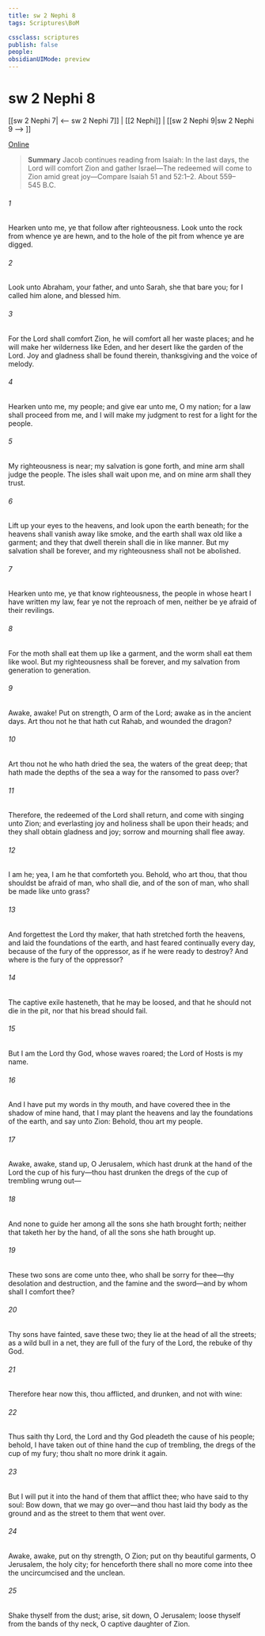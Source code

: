 ```yaml
---
title: sw 2 Nephi 8
tags: Scriptures\BoM

cssclass: scriptures
publish: false
people:
obsidianUIMode: preview
---
```


# sw 2 Nephi 8
[[sw 2 Nephi 7| <-- sw 2 Nephi 7]] | [[2 Nephi]] | [[sw 2 Nephi 9|sw 2 Nephi 9 --> ]]

[Online](https://churchofjesuschrist.org/study/scriptures/bofm/2-ne/8?lang=eng)

> __Summary__
Jacob continues reading from Isaiah: In the last days, the Lord will comfort Zion and gather Israel—The redeemed will come to Zion amid great joy—Compare Isaiah 51 and 52:1–2. About 559–545 B.C.

###### 1 
Hearken unto me, ye that follow after righteousness. Look unto the rock from whence ye are hewn, and to the hole of the pit from whence ye are digged.

###### 2 
Look unto Abraham, your father, and unto Sarah, she that bare you; for I called him alone, and blessed him.

###### 3 
For the Lord shall comfort Zion, he will comfort all her waste places; and he will make her wilderness like Eden, and her desert like the garden of the Lord. Joy and gladness shall be found therein, thanksgiving and the voice of melody.

###### 4 
Hearken unto me, my people; and give ear unto me, O my nation; for a law shall proceed from me, and I will make my judgment to rest for a light for the people.

###### 5 
My righteousness is near; my salvation is gone forth, and mine arm shall judge the people. The isles shall wait upon me, and on mine arm shall they trust.

###### 6 
Lift up your eyes to the heavens, and look upon the earth beneath; for the heavens shall vanish away like smoke, and the earth shall wax old like a garment; and they that dwell therein shall die in like manner. But my salvation shall be forever, and my righteousness shall not be abolished.

###### 7 
Hearken unto me, ye that know righteousness, the people in whose heart I have written my law, fear ye not the reproach of men, neither be ye afraid of their revilings.

###### 8 
For the moth shall eat them up like a garment, and the worm shall eat them like wool. But my righteousness shall be forever, and my salvation from generation to generation.

###### 9 
Awake, awake! Put on strength, O arm of the Lord; awake as in the ancient days. Art thou not he that hath cut Rahab, and wounded the dragon?

###### 10 
Art thou not he who hath dried the sea, the waters of the great deep; that hath made the depths of the sea a way for the ransomed to pass over?

###### 11 
Therefore, the redeemed of the Lord shall return, and come with singing unto Zion; and everlasting joy and holiness shall be upon their heads; and they shall obtain gladness and joy; sorrow and mourning shall flee away.

###### 12 
I am he; yea, I am he that comforteth you. Behold, who art thou, that thou shouldst be afraid of man, who shall die, and of the son of man, who shall be made like unto grass?

###### 13 
And forgettest the Lord thy maker, that hath stretched forth the heavens, and laid the foundations of the earth, and hast feared continually every day, because of the fury of the oppressor, as if he were ready to destroy? And where is the fury of the oppressor?

###### 14 
The captive exile hasteneth, that he may be loosed, and that he should not die in the pit, nor that his bread should fail.

###### 15 
But I am the Lord thy God, whose waves roared; the Lord of Hosts is my name.

###### 16 
And I have put my words in thy mouth, and have covered thee in the shadow of mine hand, that I may plant the heavens and lay the foundations of the earth, and say unto Zion: Behold, thou art my people.

###### 17 
Awake, awake, stand up, O Jerusalem, which hast drunk at the hand of the Lord the cup of his fury—thou hast drunken the dregs of the cup of trembling wrung out—

###### 18 
And none to guide her among all the sons she hath brought forth; neither that taketh her by the hand, of all the sons she hath brought up.

###### 19 
These two sons are come unto thee, who shall be sorry for thee—thy desolation and destruction, and the famine and the sword—and by whom shall I comfort thee?

###### 20 
Thy sons have fainted, save these two; they lie at the head of all the streets; as a wild bull in a net, they are full of the fury of the Lord, the rebuke of thy God.

###### 21 
Therefore hear now this, thou afflicted, and drunken, and not with wine:

###### 22 
Thus saith thy Lord, the Lord and thy God pleadeth the cause of his people; behold, I have taken out of thine hand the cup of trembling, the dregs of the cup of my fury; thou shalt no more drink it again.

###### 23 
But I will put it into the hand of them that afflict thee; who have said to thy soul: Bow down, that we may go over—and thou hast laid thy body as the ground and as the street to them that went over.

###### 24 
Awake, awake, put on thy strength, O Zion; put on thy beautiful garments, O Jerusalem, the holy city; for henceforth there shall no more come into thee the uncircumcised and the unclean.

###### 25 
Shake thyself from the dust; arise, sit down, O Jerusalem; loose thyself from the bands of thy neck, O captive daughter of Zion.

